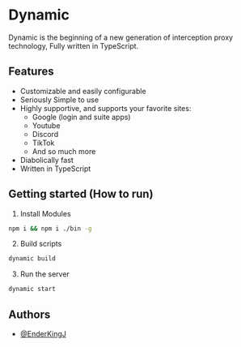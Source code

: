 # Dynamic
Dynamic is the beginning of a new generation of interception proxy technology, Fully written in TypeScript.

## Features
- Customizable and easily configurable
- Seriously Simple to use
- Highly supportive, and supports your favorite sites:
    - Google (login and suite apps)
    - Youtube 
    - Discord
    - TikTok
    - And so much more
- Diabolically fast
- Written in TypeScript
## Getting started (How to run)

1. Install Modules 
```bash
npm i && npm i ./bin -g
```

2. Build scripts 
```bash
dynamic build
```

3. Run the server
```bash
dynamic start
```
## Authors

- [@EnderKingJ](https://www.github.com/EnderKingJ) 
